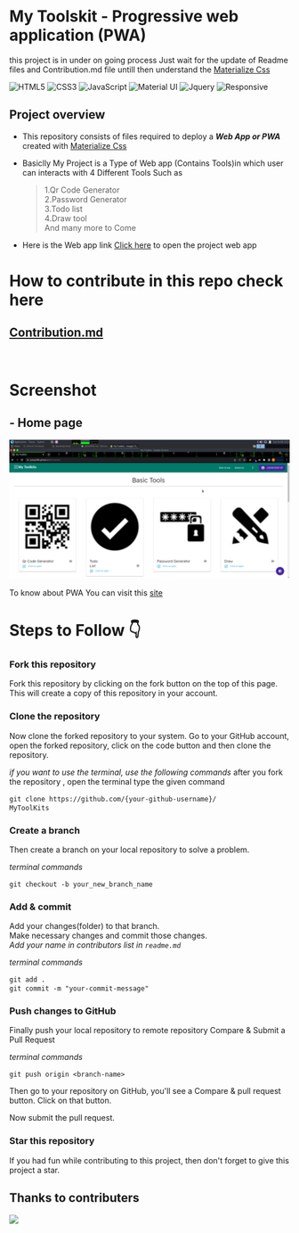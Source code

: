 # My Toolskit - Progressive web application (PWA)

this project is in under on going process Just wait for the update of Readme files and Contribution.md file untill then understand the [Materialize Css](https://materializecss.com/)

![HTML5](https://img.shields.io/badge/html5-%23E34F26.svg?style=for-the-badge&logo=html5&logoColor=white)
![CSS3](https://img.shields.io/badge/css3-%231572B6.svg?style=for-the-badge&logo=css3&logoColor=white)
![JavaScript](https://img.shields.io/badge/javascript-%23323330.svg?style=for-the-badge&logo=javascript&logoColor=%23F7DF1E)
![Material UI](https://img.shields.io/badge/Material--UI-0081CB?style=for-the-badge&logo=material-ui&logoColor=white)
![Jquery](https://img.shields.io/badge/jQuery-0769AD?style=for-the-badge&logo=jquery&logoColor=white)
![Responsive](https://img.shields.io/badge/Responsive-100%25-red)



## Project overview 

- This repository consists of files required to deploy a ___Web App or PWA___ created with [Materialize Css](https://materializecss.com/)  

- Basiclly My Project is a Type of Web app (Contains Tools)in which user can interacts with 4 Different Tools Such as <br>
   > 1.Qr Code Generator <br>
    >2.Password Generator<br>
    >3.Todo list <br>
    >4.Draw tool<br>
   > And many more to Come


- Here is the Web app link [Click here](pratap360.github.io/my_toolskit_PWA/) to open the project web app

# How to contribute in this repo check here 
## [Contribution.md](./CONTRIBUTING.md)
<br>

# Screenshot 

## - Home page 

![home](./assets/images/frontpage.png)





To know about PWA You can visit this [site](https://web.dev/progressive-web-apps/)


<!-- ## this is under developement state !  -->

# Steps to Follow :point_down: 

### Fork this repository

Fork this repository by clicking on the fork button on the top of this page. This will create a copy of this repository in your account. 

### Clone the repository

Now clone the forked repository to your system. Go to your GitHub account, open the forked repository, click on the code button and then clone the repository.

_if you want to use the terminal, use the following commands_
after you fork the repository , open the terminal type the given command

```
git clone https://github.com/{your-github-username}/
MyToolKits
```

### Create a branch

Then create a branch on your local repository to solve a problem.

_terminal commands_

```
git checkout -b your_new_branch_name
```

### Add & commit

Add your changes(folder) to that branch. <br/>
Make necessary changes and commit those changes. <br/>
_Add your name in contributors list in `readme.md`_

_terminal commands_

```
git add .
git commit -m "your-commit-message"
```

### Push changes to GitHub

Finally push your local repository to remote repository
Compare & Submit a Pull Request

_terminal commands_

```
git push origin <branch-name>
```

Then go to your repository on GitHub, you'll see a Compare & pull request button. Click on that button.

Now submit the pull request.

### Star this repository

If you had fun while contributing to this project, then don't forget to give this project a star.

## Thanks to contributers

<a href="https://github.com/pratap360/MyToolKits/graphs/contributors">
  <img src="https://contrib.rocks/image?repo=pratap360/MyToolKits" />
</a>



